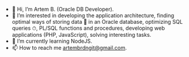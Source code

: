 - 👋 Hi, I’m Artem B. (Oracle DB Developer).
- 👀 I’m interested in developing the application architecture, finding optimal ways of storing data 💾 in an Oracle database, 
optimizing SQL queries ⏱, PL/SQL functions and procedures, developing web applications (PHP, JavaScript), solving interesting tasks.
- 🌱 I’m currently learning NodeJS.
- 📫 How to reach me artembrdngit@gmail.com.

<!---
artembrdn/artembrdn is a ✨ special ✨ repository because its `README.md` (this file) appears on your GitHub profile.
You can click the Preview link to take a look at your changes.
--->
